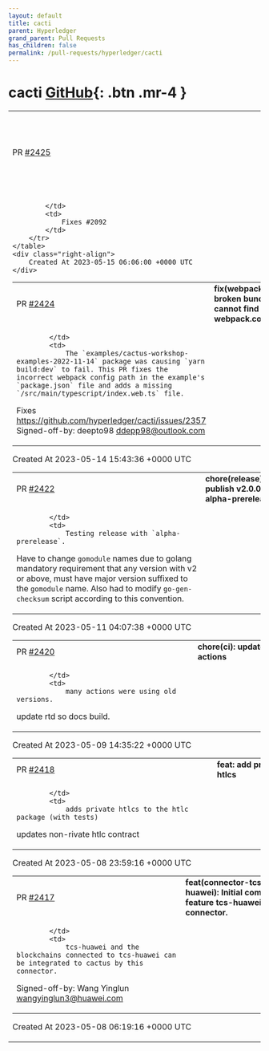```yaml
---
layout: default
title: cacti
parent: Hyperledger
grand_parent: Pull Requests
has_children: false
permalink: /pull-requests/hyperledger/cacti
---
```


# cacti <span class="fs-3 right-align">[GitHub](https://github.com/hyperledger/cacti){: .btn .mr-4 }</span>


<div>
    <table>
        <tr>
            <td>
                PR <a href="https://github.com/hyperledger/cacti/pull/2425" class=".btn">#2425</a>
            </td>
            <td>
                <b>
                     style: 2021-09-20 linter warnings batch 17 / 26; part 2
                </b>
            </td>
        </tr>
        <tr>
            <td>
                
            </td>
            <td>
                Fixes #2092
            </td>
        </tr>
    </table>
    <div class="right-align">
        Created At 2023-05-15 06:06:00 +0000 UTC
    </div>
</div>

<div>
    <table>
        <tr>
            <td>
                PR <a href="https://github.com/hyperledger/cacti/pull/2424" class=".btn">#2424</a>
            </td>
            <td>
                <b>
                    fix(webpack): fix broken bundling - cannot find webpack.config.js
                </b>
            </td>
        </tr>
        <tr>
            <td>
                
            </td>
            <td>
                The `examples/cactus-workshop-examples-2022-11-14` package was causing `yarn build:dev` to fail. This PR fixes the incorrect webpack config path in the example's `package.json` file and adds a missing `/src/main/typescript/index.web.ts` file.
Fixes https://github.com/hyperledger/cacti/issues/2357
Signed-off-by: deepto98 [ddepp98@outlook.com](mailto:ddepp98@outlook.com)
            </td>
        </tr>
    </table>
    <div class="right-align">
        Created At 2023-05-14 15:43:36 +0000 UTC
    </div>
</div>

<div>
    <table>
        <tr>
            <td>
                PR <a href="https://github.com/hyperledger/cacti/pull/2422" class=".btn">#2422</a>
            </td>
            <td>
                <b>
                    chore(release): publish v2.0.0-alpha-prerelease
                </b>
            </td>
        </tr>
        <tr>
            <td>
                
            </td>
            <td>
                Testing release with `alpha-prerelease`.

Have to change `gomodule` names due to golang mandatory requirement that any version with v2 or above, must have major version suffixed to the `gomodule` name. Also had to modify `go-gen-checksum` script according to this convention.
            </td>
        </tr>
    </table>
    <div class="right-align">
        Created At 2023-05-11 04:07:38 +0000 UTC
    </div>
</div>

<div>
    <table>
        <tr>
            <td>
                PR <a href="https://github.com/hyperledger/cacti/pull/2420" class=".btn">#2420</a>
            </td>
            <td>
                <b>
                    chore(ci): update actions
                </b>
            </td>
        </tr>
        <tr>
            <td>
                
            </td>
            <td>
                many actions were using old versions.

update rtd so docs build.
            </td>
        </tr>
    </table>
    <div class="right-align">
        Created At 2023-05-09 14:35:22 +0000 UTC
    </div>
</div>

<div>
    <table>
        <tr>
            <td>
                PR <a href="https://github.com/hyperledger/cacti/pull/2418" class=".btn">#2418</a>
            </td>
            <td>
                <b>
                    feat: add private htlcs
                </b>
            </td>
        </tr>
        <tr>
            <td>
                
            </td>
            <td>
                adds private htlcs to the htlc package (with tests)
updates non-rivate htlc contract
            </td>
        </tr>
    </table>
    <div class="right-align">
        Created At 2023-05-08 23:59:16 +0000 UTC
    </div>
</div>

<div>
    <table>
        <tr>
            <td>
                PR <a href="https://github.com/hyperledger/cacti/pull/2417" class=".btn">#2417</a>
            </td>
            <td>
                <b>
                    feat(connector-tcs-huawei):  Initial commit of feature tcs-huawei connector.
                </b>
            </td>
        </tr>
        <tr>
            <td>
                
            </td>
            <td>
                tcs-huawei and the blockchains connected to tcs-huawei can be integrated to cactus by this connector.

Signed-off-by: Wang Yinglun wangyinglun3@huawei.com 
            </td>
        </tr>
    </table>
    <div class="right-align">
        Created At 2023-05-08 06:19:16 +0000 UTC
    </div>
</div>

